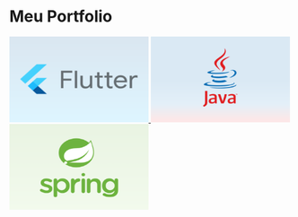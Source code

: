 # Meu Portfolio

<p align="left"> <a href="https://github.com/hakkinenT/flutter_portfolio" target="_blank" rel="noreferrer"> <img src="https://github.com/hakkinenT/assets/blob/master/thumbs/flutter-projects-thumb.png" alt="flutter-projects" width="248" height="153"/> </a> <a href="https://github.com/hakkinenT/java_portfolio" target="_blank" rel="noreferrer"> <img src="https://github.com/hakkinenT/assets/blob/master/thumbs/java-projects-thumb.png" alt="java" width="248" height="153"/> </a> <a href="https://github.com/hakkinenT/java_spring_boot_portfolio" target="_blank" rel="noreferrer"> <img src="https://github.com/hakkinenT/assets/blob/master/thumbs/spring-projects-thumb.png" alt="spring" width="248" height="153"/> </a> </p>


